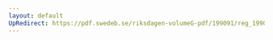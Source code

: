 ```yaml
---
layout: default
UpRedirect: https://pdf.swedeb.se/riksdagen-volumeG-pdf/199091/reg_199091/reg_199091_0089.pdf
---
```

